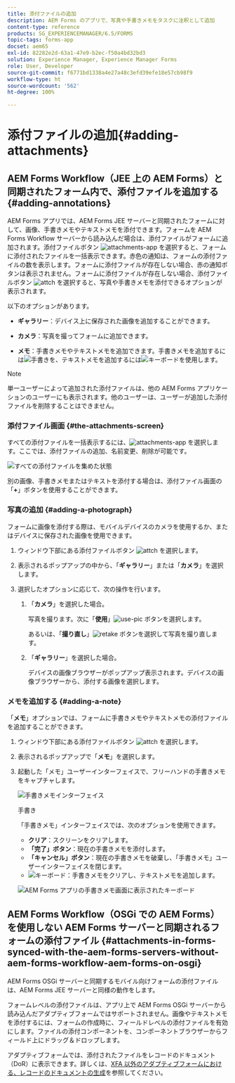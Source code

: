 ```yaml
---
title: 添付ファイルの追加
description: AEM Forms のアプリで、写真や手書きメモをタスクに注釈として追加
content-type: reference
products: SG_EXPERIENCEMANAGER/6.5/FORMS
topic-tags: forms-app
docset: aem65
exl-id: 82282e2d-63a1-47e9-b2ec-f50a4bd32bd3
solution: Experience Manager, Experience Manager Forms
role: User, Developer
source-git-commit: f6771bd1338a4e27a48c3efd39efe18e57cb98f9
workflow-type: ht
source-wordcount: '562'
ht-degree: 100%

---
```


# 添付ファイルの追加{#adding-attachments}

## AEM Forms Workflow（JEE 上の AEM Forms）と同期されたフォーム内で、添付ファイルを追加する {#adding-annotations}

AEM Forms アプリでは、AEM Forms JEE サーバーと同期されたフォームに対して、画像、手書きメモやテキストメモを添付できます。フォームを AEM Forms Workflow サーバーから読み込んだ場合は、添付ファイルがフォームに追加されます。添付ファイルボタン ![attachments-app](assets/attachments-app.png) を選択すると、フォームに添付されたファイルを一括表示できます。赤色の通知は、フォームの添付ファイルの数を表示します。フォームに添付ファイルが存在しない場合、赤の通知ボタンは表示されません。フォームに添付ファイルが存在しない場合、添付ファイルボタン ![attch](assets/attch.png) を選択すると、写真や手書きメモを添付できるオプションが表示されます。

以下のオプションがあります。

* **ギャラリー**：デバイス上に保存された画像を追加することができます。

* **カメラ**：写真を撮ってフォームに追加できます。

* **メモ**：手書きメモやテキストメモを追加できます。手書きメモを追加するには![手書き](assets/scribble.png)を、テキストメモを追加するには![キーボード](assets/keyboard.png)を使用します。

>[!NOTE]
>
>単一ユーザーによって追加された添付ファイルは、他の AEM Forms アプリケーションのユーザーにも表示されます。他のユーザーは、ユーザーが追加した添付ファイルを削除することはできません。
>

### 添付ファイル画面 {#the-attachments-screen}

すべての添付ファイルを一括表示するには、![attachments-app](assets/attachments-app.png) を選択します。ここでは、添付ファイルの追加、名前変更、削除が可能です。

![すべての添付ファイルを集めた状態](assets/attachments-screen.png)

別の画像、手書きメモまたはテキストを添付する場合は、添付ファイル画面の「**+**」ボタンを使用することができます。

### 写真の追加 {#adding-a-photograph}

フォームに画像を添付する際は、モバイルデバイスのカメラを使用するか、またはデバイスに保存された画像を使用できます。

1. ウィンドウ下部にある添付ファイルボタン ![attch](assets/attch.png) を選択します。
1. 表示されるポップアップの中から、「**ギャラリー**」または「**カメラ**」を選択します。
1. 選択したオプションに応じて、次の操作を行います。

   1. 「**カメラ**」を選択した場合。

      写真を撮ります。次に「**使用**」![use-pic](assets/use-pic.png) ボタンを選択します。

      あるいは、「**撮り直し**」![retake](assets/retake.png) ボタンを選択して写真を撮り直します。

   1. 「**ギャラリー**」を選択した場合。

      デバイスの画像ブラウザーがポップアップ表示されます。デバイスの画像ブラウザーから、添付する画像を選択します。

### メモを追加する {#adding-a-note}

「**メモ**」オプションでは、フォームに手書きメモやテキストメモの添付ファイルを追加することができます。

1. ウィンドウ下部にある添付ファイルボタン ![attch](assets/attch.png) を選択します。
1. 表示されるポップアップで「**メモ**」を選択します。
1. 起動した「メモ」ユーザーインターフェイスで、フリーハンドの手書きメモをキャプチャします。

   ![手書きメモインターフェイス](assets/scribble-ui.png)

   手書き

   「手書きメモ」インターフェイスでは、次のオプションを使用できます。

   * **クリア**：スクリーンをクリアします。
   * **「完了」ボタン**：現在の手書きメモを添付します。
   * **「キャンセル」ボタン**：現在の手書きメモを破棄し、「手書きメモ」ユーザーインターフェイスを閉じます。
   * ![キーボード](assets/keyboard.png)：手書きメモをクリアし、テキストメモを追加します。

   ![AEM Forms アプリの手書きメモ画面に表示されたキーボード](assets/keyboard-inapp.png)

## AEM Forms Workflow（OSGi での AEM Forms）を使用しない AEM Forms サーバーと同期されるフォームの添付ファイル {#attachments-in-forms-synced-with-the-aem-forms-servers-without-aem-forms-workflow-aem-forms-on-osgi}

AEM Forms OSGi サーバーと同期するモバイル向けフォームの添付ファイルは、AEM Forms JEE サーバーと同様の動作をします。

フォームレベルの添付ファイルは、アプリ上で AEM Forms OSGi サーバーから読み込んだアダプティブフォームではサポートされません。画像やテキストメモを添付するには、フォームの作成時に、フィールドレベルの添付ファイルを有効にします。ファイルの添付コンポーネントを、コンポーネントブラウザーからフィールド上にドラッグ＆ドロップします。

アダプティブフォームでは、添付されたファイルをレコードのドキュメント（DoR）に表示できます。詳しくは、[XFA 以外のアダプティブフォームにおける、レコードのドキュメントの生成](../../forms/using/generate-document-of-record-for-non-xfa-based-adaptive-forms.md)を参照してください。
